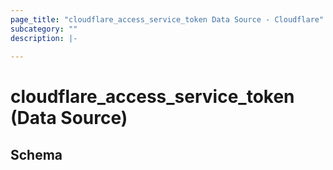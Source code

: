 ```yaml
---
page_title: "cloudflare_access_service_token Data Source - Cloudflare"
subcategory: ""
description: |-
  
---
```


# cloudflare_access_service_token (Data Source)




<!-- schema generated by tfplugindocs -->
## Schema


